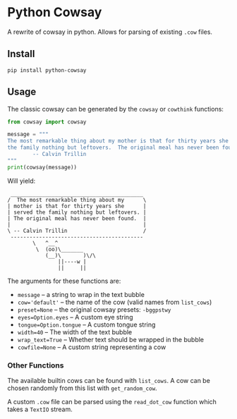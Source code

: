 # Python Cowsay

A rewrite of cowsay in python. Allows for parsing of existing `.cow` files.

## Install

    pip install python-cowsay

## Usage

The classic cowsay can be generated by the `cowsay` or `cowthink` functions:

```python
from cowsay import cowsay

message = """
The most remarkable thing about my mother is that for thirty years she served
the family nothing but leftovers.  The original meal has never been found.
		-- Calvin Trillin
"""
print(cowsay(message))
```

Will yield:

```
 __________________________________________ 
/  The most remarkable thing about my      \
| mother is that for thirty years she      |
| served the family nothing but leftovers. |
| The original meal has never been found.  |
|                                          |
\ -- Calvin Trillin                        /
 ------------------------------------------ 
        \   ^__^
         \  (oo)\_______
            (__)\       )\/\
                ||----w |
                ||     ||
```

The arguments for these functions are:
- `message` – a string to wrap in the text bubble
- `cow='default'` – the name of the cow (valid names from `list_cows`)
- `preset=None` – the original cowsay presets: `-bggpstwy`
- `eyes=Option.eyes` – A custom eye string
- `tongue=Option.tongue` – A custom tongue string
- `width=40` – The width of the text bubble 
- `wrap_text=True` – Whether text should be wrapped in the bubble
- `cowfile=None` – A custom string representing a cow

### Other Functions

The available builtin cows can be found with `list_cows`. A cow can be chosen
randomly from this list with `get_random_cow`.

A custom `.cow` file can be parsed using the `read_dot_cow` function which takes
a `TextIO` stream.
